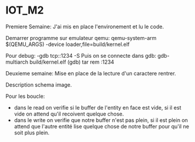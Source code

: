 # IOT_M2

Premiere Semaine:
J'ai mis en place l'environement et lu le code.

Demarrer programme sur emulateur qemu:
qemu-system-arm $(QEMU_ARGS) -device loader,file=build/kernel.elf

Pour debug:
-gdb tcp::1234 -S
Puis on se connecte dans gdb:
gdb-multiarch build/kernel.elf
(gdb) tar rem :1234


Deuxieme semaine:
Mise en place de la lecture d'un caractere rentrer.

Description schema image.

Pour les boucle:
- dans le read on verifie si le buffer de l'entity en face est vide, si il est vide on attend qu'il recoivent quelque chose.
- dans le write on verifie que notre buffer n'est pas plein, si il est plein on attend que l'autre entité lise quelque chose de notre buffer pour qu'il ne soit plus plein.




